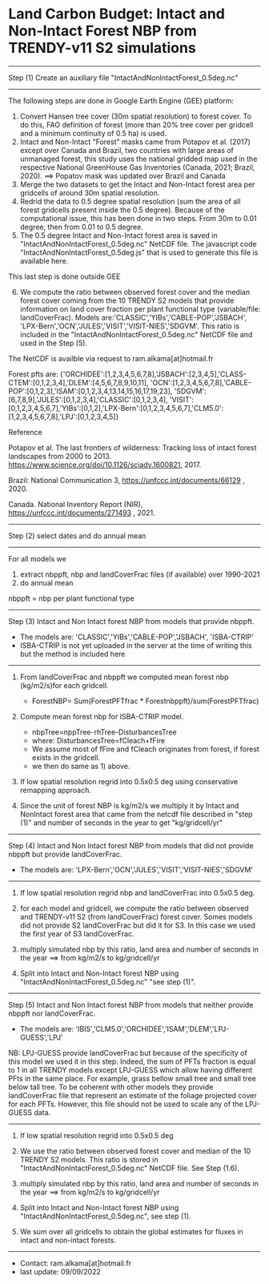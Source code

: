 # Land Carbon Budget: Intact and Non-Intact Forest NBP from TRENDY-v11 S2 simulations

***********************************************************************
 Step (1) Create an auxiliary file "IntactAndNonIntactForest_0.5deg.nc"
***********************************************************************
The following steps are done in Google Earth Engine (GEE) platform:

  1) Convert Hansen tree cover (30m spatial resolution) to forest cover. 
     To do this, FAO definition of forest (more than 20% tree cover per gridcell and a minimum continuity of 0.5 ha) is used.
  2) Intact and Non-Intact "Forest" masks came from Potapov et al. (2017) except over Canada and Brazil, two countries
with large areas of unmanaged forest, this study uses the national gridded map used in the respective National GreenHouse Gas Inventories (Canada, 2021; Brazil, 2020).
       ==> Popatov mask was updated over Brazil and Canada
  3) Merge the two datasets to get the Intact and Non-Intact forest area per gridcells of around 30m spatial resolution.
  4) Redrid the data to 0.5 degree spatial resolution (sum the area of all forest gridcells present inside the 0.5 degree). 
     Because of the computational issue, this has been done in two steps. From 30m to 0.01 degree, then from 0.01 to 0.5 degree.
  5) The 0.5 degree Intact and Non-Intact forest area is saved in "IntactAndNonIntactForest_0.5deg.nc" NetCDF file.
     The javascript code "IntactAndNonIntactForest_0.5deg.js" that is used to generate this file is available here. 

This last step is done outside GEE

  6) We compute the ratio between observed forest cover and the median forest cover coming from the 10 TRENDY S2 models 
     that provide information on land cover fraction per plant functional type (variable/file: landCoverFrac). Models are:'CLASSIC','YIBs','CABLE-POP','JSBACH', 'LPX-Bern','OCN','JULES','VISIT','VISIT-NIES','SDGVM'.
     This ratio is included in the "IntactAndNonIntactForest_0.5deg.nc" NetCDF file and used in the Step (5).


The NetCDF is availble via request to ram.alkama[at]hotmail.fr

Forest pfts are:
{'ORCHIDEE':[1,2,3,4,5,6,7,8],'JSBACH':[2,3,4,5],'CLASS-CTEM':[0,1,2,3,4],'DLEM':[4,5,6,7,8,9,10,11],
  'OCN':[1,2,3,4,5,6,7,8],'CABLE-POP':[0,1,2,3],'ISAM':[0,1,2,3,4,13,14,15,16,17,19,23],
   'SDGVM':[6,7,8,9],'JULES':[0,1,2,3,4],'CLASSIC':[0,1,2,3,4],
           'VISIT':[0,1,2,3,4,5,6,7],'YIBs':[0,1,2],'LPX-Bern':[0,1,2,3,4,5,6,7],'CLM5.0':[1,2,3,4,5,6,7,8],'LPJ':[0,1,2,3,4,5]} 

Reference

Potapov et al. The last frontiers of wilderness: Tracking loss of intact forest landscapes from 2000 to 2013. https://www.science.org/doi/10.1126/sciadv.1600821, 2017.

Brazil: National Communication 3, https://unfccc.int/documents/66129 , 2020.

Canada. National Inventory Report (NIR), https://unfccc.int/documents/271493 , 2021.

**************************************************************************
Step (2) select dates and do annual mean
***************************************************************************
 For all models we
  1) extract nbppft, nbp and landCoverFrac files (if available) over 1990-2021 
  2) do annual mean 

nbppft = nbp per plant functional type

**************************************************************************
Step (3) Intact and Non Intact forest NBP from models that provide nbppft.
 - The models are: 'CLASSIC','YIBs','CABLE-POP','JSBACH', 'ISBA-CTRIP'
 - ISBA-CTRIP is not yet uploaded in the server at the time of writing this but the method is included here
***************************************************************************

  1) From landCoverFrac and nbppft we computed mean forest nbp (kg/m2/s)for each gridcell.
     -  ForestNBP= Sum(ForestPFTfrac * Forestnbppft)/sum(ForestPFTfrac) 

  2) Compute mean forest nbp for ISBA-CTRIP model.
     -  nbpTree=nppTree-rhTree-DisturbancesTree
     - where:   DisturbancesTree=fCleach+fFire
     - We assume most of fFire and fCleach originates from forest, if forest exists in the gridcell.
     - we then do same as 1) above.

  3) If low spatial resolution regrid into 0.5x0.5 deg using conservative remapping approach.

  4) Since the unit of forest NBP is kg/m2/s we multiply it by Intact and NonIntact forest area
     that came from the netcdf file described in "step (1)" and number of seconds in the year to get "kg/gridcell/yr"
 
*********************************************************************************
Step (4) Intact and Non Intact forest NBP from models that did not provide nbppft
         but provide landCoverFrac.
 - The models are: 'LPX-Bern','OCN','JULES','VISIT','VISIT-NIES','SDGVM'
*********************************************************************************
  1) If low spatial resolution regrid nbp and landCoverFrac into 0.5x0.5 deg.

  2) for each model and gridcell, we compute the ratio between observed and TRENDY-v11 S2 (from landCoverFrac) forest cover. Somes models did not provide S2 landCoverFrac but did it for S3. In this case we used the first year of S3 landCoverFrac. 

  3) multiply simulated nbp by this ratio, land area and number of seconds in the year
    ==> from kg/m2/s to kg/gridcell/yr

  4) Split into Intact and Non-Intact forest NBP using "IntactAndNonIntactForest_0.5deg.nc" 
     "see step (1)".
  

*********************************************************************************************************
Step (5) Intact and Non Intact forest NBP from models that neither provide nbppft nor landCoverFrac.
 - The models are: 'IBIS','CLM5.0','ORCHIDEE','ISAM','DLEM','LPJ-GUESS','LPJ'

NB: LPJ-GUESS provide landCoverFrac but because of the specificity of this model we used it in this step. Indeed, the sum of PFTs fraction is equal to 1 in all TRENDY models except LPJ-GUESS which allow having different PFts in the same place. For example, grass bellow small tree and small tree below tall tree. To be coherent with other models they provide landCoverFrac file that represent an estimate of the foliage projected cover for each PFTs. However, this file  should not be used to scale any of the LPJ-GUESS data.
**********************************************************************************************************
  1) If low spatial resolution regrid into 0.5x0.5 deg

  2) We use the ratio between observed forest cover and median of the 10 TRENDY S2 models. This ratio is stored in
     "IntactAndNonIntactForest_0.5deg.nc" NetCDF file. See Step (1.6).

  3) multiply simulated nbp by this ratio, land area and number of seconds in the year
    ==> from kg/m2/s to kg/gridcell/yr

  4) Split into Intact and Non-Intact forest NBP using "IntactAndNonIntactForest_0.5deg.nc", see step (1).

  5) We sum over all gridcells to obtain the global estimates for fluxes in intact and non-intact forests.
  

***********************************************************************
- Contact: ram.alkama[at]hotmail.fr
- last update: 09/09/2022
